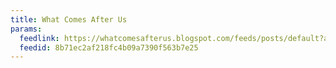 ```yaml
---
title: What Comes After Us
params:
  feedlink: https://whatcomesafterus.blogspot.com/feeds/posts/default?alt=rss
  feedid: 8b71ec2af218fc4b09a7390f563b7e25
---
```

